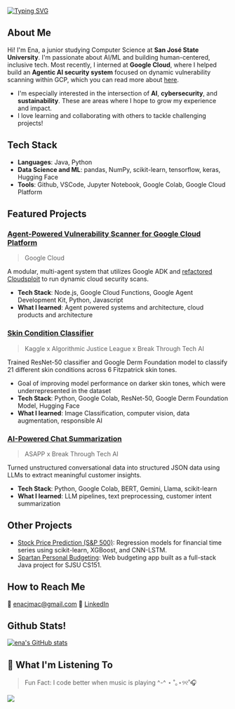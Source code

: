 [![Typing SVG](https://readme-typing-svg.demolab.com?font=Fira+Code&pause=1000&color=7CBD82&width=435&lines=Hi!+I'm+Ena+Macahiya+%F0%9F%91%8B)](https://git.io/typing-svg)
## About Me
Hi! I'm Ena, a junior studying Computer Science at **San José State University**.  I'm passionate about AI/ML and building human-centered, inclusive tech. Most recently, I interned at **Google Cloud**, where I helped build an **Agentic AI security system** focused on dynamic vulnerability scanning within GCP, which you can read more about [here](https://github.com/jasminetntu/multiagent-security-gcp).
- I'm especially interested in the intersection of **AI**, **cybersecurity**, and **sustainability**. These are areas where I hope to grow my experience and impact.
- I love learning and collaborating with others to tackle challenging projects!

## Tech Stack
- **Languages**: Java, Python
- **Data Science and ML**: pandas, NumPy, scikit-learn, tensorflow, keras, Hugging Face
- **Tools**: Github, VSCode, Jupyter Notebook, Google Colab, Google Cloud Platform

## Featured Projects

### [Agent-Powered Vulnerability Scanner for Google Cloud Platform](https://github.com/jasminetntu/multiagent-security-gcp)
> Google Cloud

A modular, multi-agent system that utilizes Google ADK and [refactored Cloudsploit](https://github.com/amanshresthaatgoogle/cloudsploit) to run dynamic cloud security scans.
- **Tech Stack**: Node.js, Google Cloud Functions, Google Agent Development Kit, Python, Javascript
- **What I learned**: Agent powered systems and architecture, cloud products and architecture
  
### [Skin Condition Classifier](https://github.com/enamacahiya/Equitable-AI-for-Derm-Competition)
> Kaggle x Algorithmic Justice League x Break Through Tech AI

Trained ResNet-50 classifier and Google Derm Foundation model to classify 21 different skin conditions across 6 Fitzpatrick skin tones.
- Goal of improving model performance on darker skin tones, which were underrepresented in the dataset
- **Tech Stack**: Python, Google Colab, ResNet-50, Google Derm Foundation Model, Hugging Face
- **What I learned**: Image Classification, computer vision, data augmentation, responsible AI

### [AI-Powered Chat Summarization](https://github.com/megaDeathChav/asapp-project/tree/main) 
> ASAPP x Break Through Tech AI

Turned unstructured conversational data into structured JSON data using LLMs to extract meaningful customer insights.
- **Tech Stack**: Python, Google Colab, BERT, Gemini, Llama, scikit-learn
- **What I learned**: LLM pipelines, text preprocessing, customer intent summarization

## Other Projects
- [Stock Price Prediction (S&P 500)](https://github.com/enamacahiya/stock-price-prediction-sp500): Regression models for financial time series using scikit-learn, XGBoost, and CNN-LSTM.  
- [Spartan Personal Budgeting](https://github.com/enamacahiya/spartan-personal-budgeting): Web budgeting app built as a full-stack Java project for SJSU CS151.

## How to Reach Me
📧 enacjmac@gmail.com
💼 [LinkedIn](https://www.linkedin.com/in/ena-macahiya-615ba2218)

## Github Stats!

[![ena's GitHub stats](https://github-readme-stats.vercel.app/api?username=enamacahiya&theme=vue)](https://github.com/anuraghazra/github-readme-stats)

## 🎵 What I'm Listening To
> Fun Fact: I code better when music is playing ^-^ ⋆ ˚｡⋆୨୧˚🎧

<img id="Spotify-now-playing-1"
          src="https://spotify-github-profile.kittinanx.com/api/view.svg?uid=_enam_&cover_image=true&theme=novatorem&show_offline=false&background_color=121212&interchange=false&bar_color=53b14f&bar_color_cover=false">
